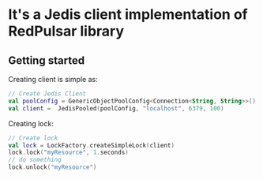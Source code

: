 # It's a Jedis client implementation of RedPulsar library

## Getting started

Creating client is simple as:
```kotlin
// Create Jedis Client
val poolConfig = GenericObjectPoolConfig<Connection<String, String>>()
val client =  JedisPooled(poolConfig, "localhost", 6379, 100)
```
Creating lock:
```kotlin
// Create lock
val lock = LockFactory.createSimpleLock(client)
lock.lock("myResource", 1.seconds)
// do something
lock.unlock("myResource")
```
